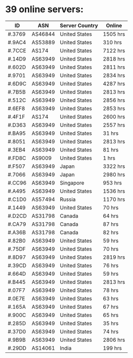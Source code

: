 # 39 online servers:

| ID | ASN | Server Country | Online |
| ------ | ------ | ------ | ------ |
| #.3769 | AS46844 | United States | 1505 hrs |
| #.9AC4 | AS53889 | United States | 310 hrs |
| #.7CCE | AS174 | United States | 7122 hrs |
| #.14D9 | AS63949 | United States | 2818 hrs |
| #.602D | AS63949 | United States | 2811 hrs |
| #.9701 | AS63949 | United States | 2834 hrs |
| #.6D9C | AS63949 | United States | 4287 hrs |
| #.7B5B | AS63949 | United States | 2813 hrs |
| #.512C | AS63949 | United States | 2856 hrs |
| #.6EF8 | AS63949 | United States | 2853 hrs |
| #.4F1F | AS174 | United States | 2600 hrs |
| #.D363 | AS63949 | United States | 2557 hrs |
| #.BA95 | AS63949 | United States | 31 hrs |
| #.8051 | AS63949 | United States | 2813 hrs |
| #.3EB4 | AS63949 | United States | 81 hrs |
| #.FD8C | AS9009 | United States | 1 hrs |
| #.F507 | AS63949 | Japan | 3322 hrs |
| #.7066 | AS63949 | Japan | 2980 hrs |
| #.CC96 | AS63949 | Singapore | 953 hrs |
| #.A495 | AS63949 | United States | 1536 hrs |
| #.C1D0 | AS57494 | Russia | 1170 hrs |
| #.1449 | AS63949 | United States | 70 hrs |
| #.D2CD | AS31798 | Canada | 64 hrs |
| #.CA79 | AS31798 | Canada | 87 hrs |
| #.A36B | AS31798 | Canada | 82 hrs |
| #.82B0 | AS63949 | United States | 59 hrs |
| #.75DF | AS63949 | United States | 70 hrs |
| #.8D97 | AS63949 | United States | 2819 hrs |
| #.39CD | AS63949 | United States | 76 hrs |
| #.664D | AS63949 | United States | 59 hrs |
| #.B445 | AS63949 | United States | 2813 hrs |
| #.07F7 | AS63949 | United States | 78 hrs |
| #.0E7E | AS63949 | United States | 63 hrs |
| #.165A | AS63949 | United States | 67 hrs |
| #.900C | AS63949 | United States | 65 hrs |
| #.285D | AS63949 | United States | 35 hrs |
| #.37D0 | AS63949 | United States | 74 hrs |
| #.9B9B | AS63949 | United States | 2806 hrs |
| #.29DD | AS14061 | India | 199 hrs |

